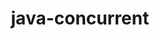 ---
title: java-concurrent
registryType: instrumentation
tags:
  - opentracing
  
  - Java
  
repo: https://github.com/opentracing-contrib/java-concurrent
license: Apache License 2.0
description: OpenTracing-aware helpers related to java.util.concurrent
authors: OpenTracing Contributors
otVersion: latest
---